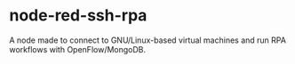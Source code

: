 # node-red-ssh-rpa
A node made to connect to GNU/Linux-based virtual machines and run RPA workflows with OpenFlow/MongoDB.
